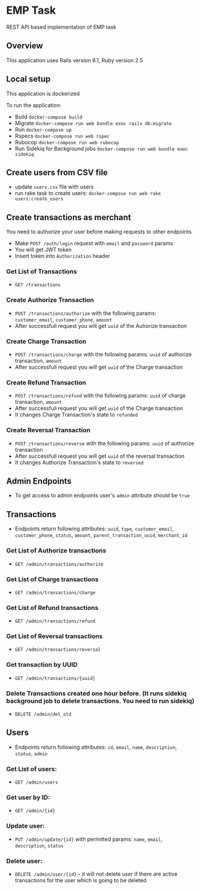 # EMP Task

REST API based implementation of EMP task

## Overview

This application uses Rails version 6.1, Ruby version 2.5

## Local setup

This application is dockerized

To run the application:
* Build `docker-compose build`
* Migrate `docker-compose run web bundle exec rails db:migrate`
* Run `docker-compose up`
* Rspecs `docker-compose run web rspec`
* Rubocop `docker-compose run web rubocop`
* Run Sidekiq for Background jobs `docker-compose run web bundle exec sidekiq`

## Create users from CSV file

* update `users.csv` file with users
* run rake task to create users: `docker-compose run web rake users:create_users`

## Create transactions as merchant

You need to authorize your user before making requests to other endpoints
* Make `POST /auth/login` request with `email` and `password` params
* You will get JWT token
* Insert token into `Authorization` header

### Get List of Transactions

* `GET /transactions`

### Create Authorize Transaction

* `POST /transactions/authorize` with the following params: `customer_email`, `customer_phone`, `amount`
* After successfull request you will get `uuid` of the Auhorize transaction

### Create Charge Transaction

* `POST /transactions/charge` with the following params: `uuid` of authorize transaction, `amount`
* After successfull request you will get `uuid` of the Charge transaction

### Create Refund Transaction

* `POST /transactions/refund` with the following params: `uuid` of charge transaction, `amount`
* After successfull request you will get `uuid` of the Charge transaction
* It changes Charge Transaction's state to `refunded`

### Create Reversal Transaction

* `POST /transactions/reverse` with the following params: `uuid` of authorize transaction
* After successfull request you will get `uuid` of the reversal transaction
* It changes Authorize Transaction's state to `reversed`


## Admin Endpoints

* To get access to admin endpoints user's `admin` attribute should be `true`

## Transactions

* Endpoints return following attributes: `uuid`, `type`, `customer_email`, `customer_phone`, `status`, `amount`, `parent_transaction_uuid`, `merchant_id`

### Get List of Authorize transactions

* `GET /admin/transactions/authorize`

### Get List of Charge transactions

* `GET /admin/transactions/charge`

### Get List of Refund transactions

* `GET /admin/transactions/refund`

### Get List of Reversal transactions

* `GET /admin/transactions/reversal`

### Get transaction by UUID

* `GET /admin/transactions/{uuid}`

### Delete Transactions created one hour before. (It runs sidekiq background job to delete transactions. You need to run sidekiq)

* `DELETE /admin/del_old`

## Users

* Endpoints return following attributes: `id`, `email`, `name`, `description`, `status`, `admin`

### Get List of users:

* `GET /admin/users`

### Get user by ID:

* `GET /admin/{id}`

### Update user:

* `PUT /admin/update/{id}` with permitted params: `name`, `email`, `description`, `status`

### Delete user:

* `DELETE /admin/user/{id}` - it will not delete user if there are active transactions for the user which is going to be deleted

